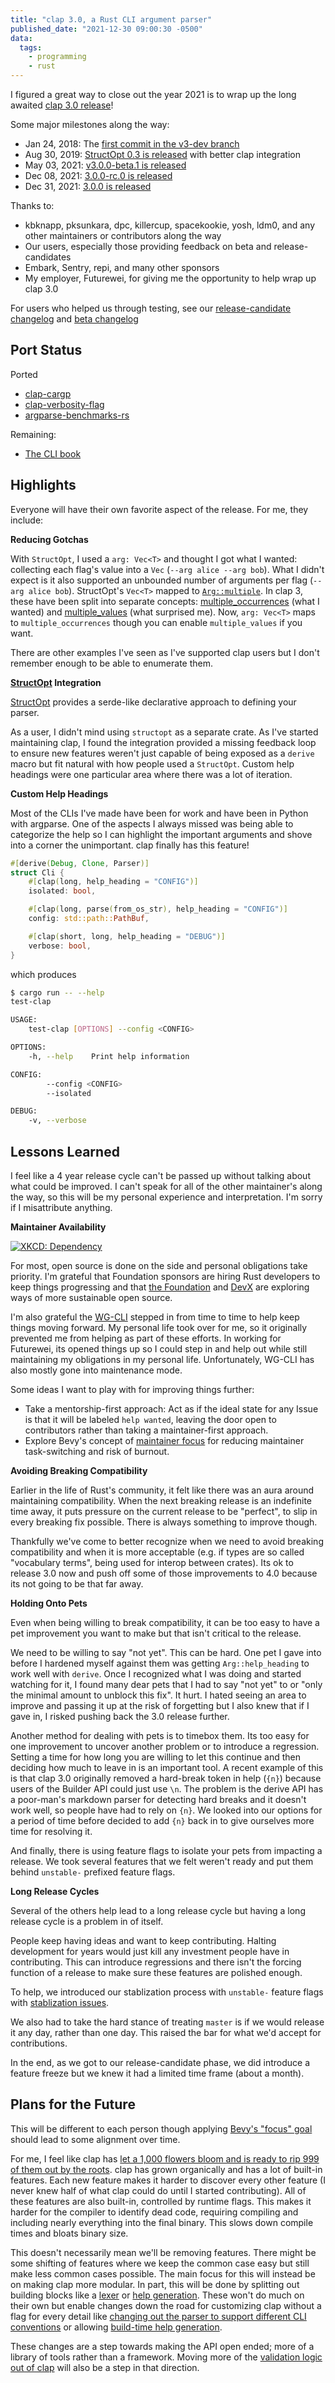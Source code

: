 ```yaml
---
title: "clap 3.0, a Rust CLI argument parser"
published_date: "2021-12-30 09:00:30 -0500"
data:
  tags:
    - programming
    - rust
---
```


I figured a great way to close out the year 2021 is to wrap up the long awaited
[clap 3.0 release](https://github.com/clap-rs/clap/blob/master/CHANGELOG.md#300-2021-12-31)!

Some major milestones along the way:
- Jan 24, 2018: The [first commit in the v3-dev branch](https://github.com/clap-rs/clap/commit/acdbd47152102607b7f4c6702cc076caca771280)
- Aug 30, 2019: [StructOpt 0.3 is released](https://github.com/TeXitoi/structopt/blob/master/CHANGELOG.md#v030-2019-08-30) with better clap integration
- May 03, 2021: [v3.0.0-beta.1 is released](https://github.com/clap-rs/clap/releases/tag/v3.0.0-beta.1)
- Dec 08, 2021: [3.0.0-rc.0 is released](https://github.com/clap-rs/clap/releases/tag/v3.0.0-rc.0)
- Dec 31, 2021: [3.0.0 is released](https://github.com/clap-rs/clap/releases/tag/v3.0.0)

Thanks to:
- kbknapp, pksunkara, dpc, killercup, spacekookie, yosh, ldm0, and any other
  maintainers or contributors along the way
- Our users, especially those providing feedback on beta and release-candidates
- Embark, Sentry, repi, and many other sponsors
- My employer, Futurewei, for giving me the opportunity to help wrap up clap 3.0

For users who helped us through testing, see our
[release-candidate changelog](https://github.com/clap-rs/clap/discussions/3110)
and
[beta changelog](https://github.com/clap-rs/clap/discussions/3100)

## Port Status

Ported
- [clap-cargp](https://crates.io/crates/clap-cargo)
- [clap-verbosity-flag](https://crates.io/crates/clap-verbosity-flag)
- [argparse-benchmarks-rs](https://github.com/rust-cli/argparse-benchmarks-rs)

Remaining:
- [The CLI book](https://rust-cli.github.io/book/index.html)

## Highlights

Everyone will have their own favorite aspect of the release.   For me, they include:

**Reducing Gotchas**

With `StructOpt`, I used a `arg: Vec<T>` and thought I got what I wanted:
collecting each flag's value into a `Vec` (`--arg alice --arg bob`).  What I
didn't expect is it also supported an unbounded number of arguments per flag
(`--arg alice bob`).  StructOpt's `Vec<T>` mapped to
[`Arg::multiple`](https://docs.rs/clap/2.33.3/clap/struct.Arg.html#method.multiple).
In clap 3, these have been split into separate concepts:
[multiple_occurrences](https://docs.rs/clap/3.0.0/clap/struct.Arg.html#method.multiple_occurrences) (what I wanted)
and
[multiple_values](https://docs.rs/clap/3.0.0/clap/struct.Arg.html#method.multiple_values)
(what surprised me).  Now, `arg: Vec<T>` maps to `multiple_occurrences` though
you can enable `multiple_values` if you want.

There are other examples I've seen as I've supported clap users but I don't remember enough to be able to enumerate them.

**[StructOpt](https://docs.rs/structopt/) Integration**

[StructOpt](https://docs.rs/structopt/) provides a serde-like declarative
approach to defining your parser.

As a user, I didn't mind using `structopt` as a separate crate.  As I've started
maintaining clap, I found the integration provided a missing feedback loop to
ensure new features weren't just capable of being exposed as a `derive` macro
but fit natural with how people used a `StructOpt`.  Custom help headings were
one particular area where there was a lot of iteration.

**Custom Help Headings**

Most of the CLIs I've made have been for work and have been in Python with
argparse.  One of the aspects I always missed was being able to categorize the
help so I can highlight the important arguments and shove into a corner the
unimportant.  clap finally has this feature!

```rust
#[derive(Debug, Clone, Parser)]
struct Cli {
    #[clap(long, help_heading = "CONFIG")]
    isolated: bool,

    #[clap(long, parse(from_os_str), help_heading = "CONFIG")]
    config: std::path::PathBuf,

    #[clap(short, long, help_heading = "DEBUG")]
    verbose: bool,
}
```
which produces
```bash
$ cargo run -- --help
test-clap 

USAGE:
    test-clap [OPTIONS] --config <CONFIG>

OPTIONS:
    -h, --help    Print help information

CONFIG:
        --config <CONFIG>
        --isolated

DEBUG:
    -v, --verbose
```

## Lessons Learned

I feel like a 4 year release cycle can't be passed up without talking about
what could be improved.  I can't speak for all of the other maintainer's along
the way, so this will be my personal experience and interpretation.  I'm sorry
if I misattribute anything.

**Maintainer Availability**

[![XKCD: Dependency](https://imgs.xkcd.com/comics/dependency.png)](https://xkcd.com/2347/)

For most, open source is done on the side and personal obligations take
priority.  I'm grateful that Foundation sponsors are hiring Rust developers to
keep things progressing and that
[the Foundation](https://foundation.rust-lang.org/news/2021-12-09-news-rust-foundation-to-launch-community-grants-program/)
and
[DevX](https://medium.com/concordium/the-devx-initiative-sponsorship-program-goals-and-principles-e640063eeaa7)
are exploring ways of more sustainable open source.

I'm also grateful the [WG-CLI](https://github.com/rust-cli/team/) stepped in
from time to time to help keep things moving forward.  My personal life took
over for me, so it originally prevented me from helping as part of these
efforts.  In working for Futurewei, its opened things up so I could step in and
help out while still maintaining my obligations in my personal life.
Unfortunately, WG-CLI has also mostly gone into maintenance mode.

Some ideas I want to play with for improving things further:
- Take a mentorship-first approach: Act as if the ideal state for any Issue is
  that it will be labeled `help wanted`, leaving the door open to contributors
  rather than taking a maintainer-first approach.
- Explore Bevy's concept of
  [maintainer focus](https://github.com/bevyengine/bevy/blob/main/CONTRIBUTING.md#what-were-trying-to-build)
  for reducing maintainer task-switching and risk of burnout.

**Avoiding Breaking Compatibility**

Earlier in the life of Rust's community, it felt like there was an aura around
maintaining compatibility.  When the next breaking release is an indefinite
time away, it puts pressure on the current release to be "perfect", to slip in
every breaking fix possible.  There is always something to improve though.

Thankfully we've come to better recognize when we need to avoid breaking
compatibility and when it is more acceptable (e.g. if types are so called
"vocabulary terms", being used for interop between crates).  Its ok to release
3.0 now and push off some of those improvements to 4.0 because its not going to
be that far away.

**Holding Onto Pets**

Even when being willing to break compatibility, it can be too easy to have a
pet improvement you want to make but that isn't critical to the release.

We need to be willing to say "not yet".  This can be hard.  One pet I gave into
before I hardened myself against them was getting `Arg::help_heading` to work
well with `derive`.  Once I recognized what I was doing and started watching
for it, I found many dear pets that I had to say "not yet" to or "only the
minimal amount to unblock this fix".  It hurt.  I hated seeing an area to
improve and passing it up at the risk of forgetting but I also knew that if I
gave in, I risked pushing back the 3.0 release further.

Another method for dealing with pets is to timebox them.  Its too easy for one
improvement to uncover another problem or to introduce a regression.  Setting a
time for how long you are willing to let this continue and then deciding how
much to leave in is an important tool.  A recent example of this is that clap
3.0 originally removed a hard-break token in help (`{n}`) because users of the
Builder API could just use `\n`.  The problem is the derive API has a
poor-man's markdown parser for detecting hard breaks and it doesn't work well,
so people have had to rely on `{n}`.  We looked into our options for a period
of time before decided to add `{n}` back in to give ourselves more time for
resolving it.

And finally, there is using feature flags to isolate your pets from impacting a
release.  We took several features that we felt weren't ready and put them
behind `unstable-` prefixed feature flags.

**Long Release Cycles**

Several of the others help lead to a long release cycle but having a long
release cycle is a problem in of itself.

People keep having ideas and want to keep contributing.  Halting development
for years would just kill any investment people have in contributing.  This can
introduce regressions and there isn't the forcing function of a release to make
sure these features are polished enough.

To help, we introduced our stablization process with `unstable-` feature flags
with
[stablization issues](https://github.com/clap-rs/clap/issues?q=is%3Aopen+is%3Aissue+label%3AC-tracking-issue).

We also had to take the hard stance of treating `master` is if we would release
it any day, rather than one day.  This raised the bar for what we'd accept for
contributions.

In the end, as we got to our release-candidate phase, we did introduce a
feature freeze but we knew it had a limited time frame (about a month).

## Plans for the Future

This will be different to each person though applying
[Bevy's "focus" goal](https://github.com/bevyengine/bevy/blob/main/CONTRIBUTING.md#what-were-trying-to-build)
should lead to some alignment over time.

For me, I feel like clap has
[let a 1,000 flowers bloom and is ready to rip 999 of them out by the roots](https://gigamonkeys.com/flowers/).
clap has grown organically and has a lot of built-in features.  Each new
feature makes it harder to discover every other feature (I never knew half of
what clap could do until I started contributing).  All of these features are
also built-in, controlled by runtime flags.  This makes it harder for the
compiler to identify dead code, requiring compiling and including nearly
everything into the final binary.  This slows down compile times and bloats
binary size.

This doesn't necessarily mean we'll be removing features.  There might be some
shifting of features where we keep the common case easy but still make less
common cases possible.  The main focus for this will instead be on making clap
more modular.  In part, this will be done by splitting out building blocks like
a
[lexer](https://github.com/clap-rs/clap/issues/2915) or
[help generation](https://github.com/clap-rs/clap/issues/2913).  These won't do
much on their own but enable changes down the road for customizing clap without
a flag for every detail like
[changing out the parser to support different CLI
conventions](https://github.com/clap-rs/clap/issues/1210) or allowing
[build-time help generation](https://github.com/clap-rs/clap/issues/2914).

These changes are a step towards making the API open ended; more of a library
of tools rather than a framework.  Moving more of the [validation logic out of
clap](https://github.com/clap-rs/clap/issues/3008) will also be a step in that
direction.
